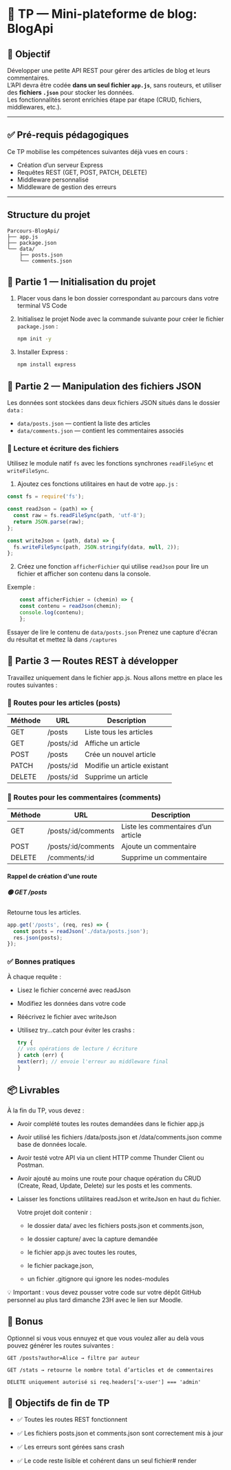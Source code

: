 # 📝 TP — Mini-plateforme de blog: BlogApi

## 🎯 Objectif

Développer une petite API REST pour gérer des articles de blog et leurs commentaires.  
L’API devra être codée **dans un seul fichier `app.js`**, sans routeurs, et utiliser des **fichiers `.json`** pour stocker les données.  
Les fonctionnalités seront enrichies étape par étape (CRUD, fichiers, middlewares, etc.).

---

## ✅ Pré-requis pédagogiques

Ce TP mobilise les compétences suivantes déjà vues en cours :

- Création d’un serveur Express
- Requêtes REST (GET, POST, PATCH, DELETE)
- Middleware personnalisé
- Middleware de gestion des erreurs

---

## Structure du projet

```
Parcours-BlogApi/
├── app.js
├── package.json
└── data/
    ├── posts.json
    └── comments.json

```

## 🚀 Partie 1 — Initialisation du projet

1. Placer vous dans le bon dossier correspondant au parcours dans votre terminal VS Code

2. Initialisez le projet Node avec la commande suivante pour créer le fichier `package.json` :

   ```bash
   npm init -y
    ```

3. Installer Express : 

    ```bash 
    npm install express
    ```

## 💾 Partie 2 — Manipulation des fichiers JSON

Les données sont stockées dans deux fichiers JSON situés dans le dossier `data` :

- `data/posts.json` — contient la liste des articles
- `data/comments.json` — contient les commentaires associés

### 🔄 Lecture et écriture des fichiers

Utilisez le module natif `fs` avec les fonctions synchrones `readFileSync` et `writeFileSync`.

1. Ajoutez ces fonctions utilitaires en haut de votre `app.js` :

```js
const fs = require('fs');

const readJson = (path) => {
  const raw = fs.readFileSync(path, 'utf-8');
  return JSON.parse(raw);
};

const writeJson = (path, data) => {
  fs.writeFileSync(path, JSON.stringify(data, null, 2));
};
```
2. Créez une fonction `afficherFichier` qui utilise `readJson` pour lire un fichier et afficher son contenu dans la console.

Exemple :

```js
    const afficherFichier = (chemin) => {
    const contenu = readJson(chemin);
    console.log(contenu);
    };
```

Essayer de lire le contenu de `data/posts.json`
Prenez une capture d'écran du résultat et mettez là dans `/captures`

## 🧩 Partie 3 — Routes REST à développer

Travaillez uniquement dans le fichier app.js.
Nous allons mettre en place les routes suivantes : 

### 📄 Routes pour les articles (posts)
| Méthode | URL         | Description                 |
| ------- | ----------- | --------------------------- |
| GET     | /posts      | Liste tous les articles     |
| GET     | /posts/\:id | Affiche un article          |
| POST    | /posts      | Crée un nouvel article      |
| PATCH   | /posts/\:id | Modifie un article existant |
| DELETE  | /posts/\:id | Supprime un article         |

### 💬 Routes pour les commentaires (comments)
| Méthode | URL                  | Description                         |
| ------- | -------------------- | ----------------------------------- |
| GET     | /posts/\:id/comments | Liste les commentaires d’un article |
| POST    | /posts/\:id/comments | Ajoute un commentaire               |
| DELETE  | /comments/\:id       | Supprime un commentaire             |


#### Rappel  de création d'une route 

##### 🟢 GET /posts

Retourne tous les articles.

```js 
app.get('/posts', (req, res) => {
  const posts = readJson('./data/posts.json');
  res.json(posts);
});
```


### ✅ Bonnes pratiques

À chaque requête :

- Lisez le fichier concerné avec readJson
- Modifiez les données dans votre code
- Réécrivez le fichier avec writeJson
- Utilisez try...catch pour éviter les crashs :

    ```js
    try {
    // vos opérations de lecture / écriture
    } catch (err) {
    next(err); // envoie l'erreur au middleware final
    }
    ```


## 📦 Livrables

À la fin du TP, vous devez :

- Avoir complété toutes les routes demandées dans le fichier app.js
- Avoir utilisé les fichiers /data/posts.json et /data/comments.json comme base de données locale.
- Avoir testé votre API via un client HTTP comme Thunder Client ou Postman.
- Avoir ajouté au moins une route pour chaque opération du CRUD (Create, Read, Update, Delete) sur les posts et les comments.

- Laisser les fonctions utilitaires readJson et writeJson en haut du fichier.

    Votre projet doit contenir :

    - le dossier data/ avec les fichiers posts.json et comments.json,

    - le dossier capture/ avec la capture demandée

    - le fichier app.js avec toutes les routes,

    - le fichier package.json,

    - un fichier .gitignore qui ignore les nodes-modules

💡 Important : vous devez pousser votre code sur votre dépôt GitHub personnel au plus tard dimanche 23H avec le lien sur Moodle. 

## 🎁 Bonus

Optionnel si vous vous ennuyez et que vous voulez aller au delà vous pouvez générer les routes suivantes :

    GET /posts?author=Alice → filtre par auteur

    GET /stats → retourne le nombre total d’articles et de commentaires

    DELETE uniquement autorisé si req.headers['x-user'] === 'admin'


## 🧪 Objectifs de fin de TP

- ✅ Toutes les routes REST fonctionnent

- ✅ Les fichiers posts.json et comments.json sont correctement mis à jour

- ✅ Les erreurs sont gérées sans crash

- ✅ Le code reste lisible et cohérent dans un seul fichier# render
